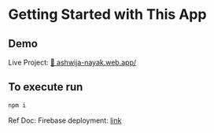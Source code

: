 # Getting Started with This App

## Demo
Live Project: [🔗 ashwija-nayak.web.app/](https://ashwija-nayak.web.app/)

## To execute run

```sh
npm i
```
Ref Doc:
Firebase deployment: [link](https://www.freecodecamp.org/news/how-to-deploy-a-react-app-with-firebase/)
